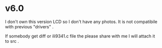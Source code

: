 # v6.0

I don't own this version LCD so I don't have any photos.
It is not compatibile with previous "drivers" .

If somebody get diff or ili9341.c file the please share with me I will attach it to src .